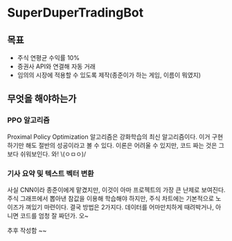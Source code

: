 # SuperDuperTradingBot

## 목표
- 주식 연평균 수익률 10%
- 증권사 API와 연결해 자동 거래
- 임의의 시장에 적용할 수 있도록 제작(종준이가 하는 게임, 이름이 뭐였지)

## 무엇을 해야하는가
### PPO 알고리즘
Proximal Policy Optimization 알고리즘은 강화학습의 최신 알고리즘이다.
이거 구현하기만 해도 절반의 성공이라고 볼 수 있다.
이론은 어려울 수 있지만, 코드 짜는 것은 그보다 쉬워보인다. 와! \\(ㅇㅁㅇ)/

### 기사 요약 및 텍스트 벡터 변환
사실 CNN이라 종준이에게 맡겼지만, 이것이 아마 프로젝트의 가장 큰 난제로 보여진다.
주식 그래프에서 뽑아낸 참값을 이용해 학습해야 하지만, 주식 차트에는 기본적으로 노이즈가 껴있기 마련이다.
결국 방법은 2가지다. 데이터를 어마만치하게 때려박거나, 아니면 코드를 엄청 잘 짜던가. 오~

추후 작성함 ~~